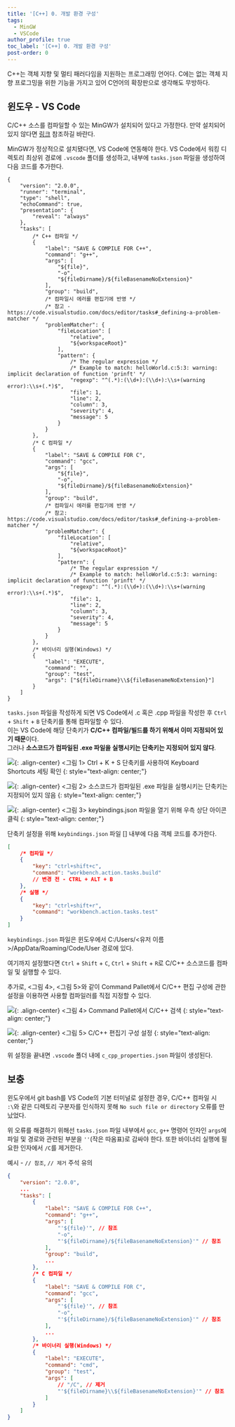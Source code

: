 ```yaml
---
title: '[C++] 0. 개발 환경 구성'
tags:
  - MinGW
  - VSCode
author_profile: true
toc_label: '[C++] 0. 개발 환경 구성'
post-order: 0
---
```

C++는 객체 지향 및 멀티 패러다임을 지원하는 프로그래밍 언어다. C에는 없는 객체 지향 프로그밍을 위한 기능을 가지고 있어 C언어의 확장판으로 생각해도 무방하다.

## 윈도우 - VS Code
C/C++ 소스를 컴파일할 수 있는 MinGW가 설치되어 있다고 가정한다. 만약 설치되어있지 않다면 [링크](https://drmaemi.github.io/tools/mingw/installation) 참조하길 바란다.

MinGW가 정상적으로 설치됐다면, VS Code에 연동해야 한다. VS Code에서 워킹 디렉토리 최상위 경로에 `.vscode` 폴더를 생성하고, 내부에 `tasks.json` 파일을 생성하여 다음 코드를 추가한다.
```json:/.vscode/tasks.json:lineons
{
    "version": "2.0.0",
    "runner": "terminal",
    "type": "shell",
    "echoCommand": true,
    "presentation": {
        "reveal": "always"
    },
    "tasks": [
        /* C++ 컴파일 */
        {
            "label": "SAVE & COMPILE FOR C++",
            "command": "g++",
            "args": [
                "${file}",
                "-o",
                "${fileDirname}/${fileBasenameNoExtension}"
            ],
            "group": "build",
            /* 컴파일시 에러를 편집기에 반영 */
            /* 참고 - https://code.visualstudio.com/docs/editor/tasks#_defining-a-problem-matcher */
            "problemMatcher": {
                "fileLocation": [
                    "relative",
                    "${workspaceRoot}"
                ],
                "pattern": {
                    /* The regular expression */
                    /* Example to match: helloWorld.c:5:3: warning: implicit declaration of function 'prinft' */
                    "regexp": "^(.*):(\\d+):(\\d+):\\s+(warning error):\\s+(.*)$",
                    "file": 1,
                    "line": 2,
                    "column": 3,
                    "severity": 4,
                    "message": 5
                }
            }
        },
        /* C 컴파일 */
        {
            "label": "SAVE & COMPILE FOR C",
            "command": "gcc",
            "args": [
                "${file}",
                "-o",
                "${fileDirname}/${fileBasenameNoExtension}"
            ],
            "group": "build",
            /* 컴파일시 에러를 편집기에 반영 */
            /* 참고:   https://code.visualstudio.com/docs/editor/tasks#_defining-a-problem-matcher */
            "problemMatcher": {
                "fileLocation": [
                    "relative",
                    "${workspaceRoot}"
                ],
                "pattern": {
                    /* The regular expression */
                    /* Example to match: helloWorld.c:5:3: warning: implicit declaration of function 'prinft' */
                    "regexp": "^(.*):(\\d+):(\\d+):\\s+(warning error):\\s+(.*)$",
                    "file": 1,
                    "line": 2,
                    "column": 3,
                    "severity": 4,
                    "message": 5
                }
            }
        },
        /* 바이너리 실행(Windows) */
        {
            "label": "EXECUTE",
            "command": "",
            "group": "test",
            "args": ["${fileDirname}\\${fileBasenameNoExtension}"]
        }
    ]
}
```

`tasks.json` 파일을 작성하게 되면 VS Code에서 .c 혹은 .cpp 파일을 작성한 후 `Ctrl` + `Shift` + `B` 단축키를 통해 컴파일할 수 있다.<br>
이는 VS Code에 해당 단축키가 **C/C++ 컴파일/빌드를 하기 위해서 이미 지정되어 있기 때문**이다.<br>
그러나 **소스코드가 컴파일된 .exe 파일을 실행시키는 단축키는 지정되어 있지 않다**.

![](https://drive.google.com/uc?export=view&id=1mrLEAfc20Nn1JXOon9Jsfq7VShyFJRdf){: .align-center}
<그림 1> Ctrl + K + S 단축키를 사용하여 Keyboard Shortcuts 세팅 확인
{: style="text-align: center;"}

![](https://drive.google.com/uc?export=view&id=1EGpvvz5hgq0RqctXWA7yGxzFqAEnyznd){: .align-center}
<그림 2> 소스코드가 컴파일된 .exe 파일을 실행시키는 단축키는 지정되어 있지 않음
{: style="text-align: center;"}

![](https://drive.google.com/uc?export=view&id=1Z9MxCDxhQ4ETj1cPgCP937_qD-i4bN54){: .align-center}
<그림 3> keybindings.json 파일을 열기 위해 우측 상단 아이콘 클릭
{: style="text-align: center;"}

단축키 설정을 위해 `keybindings.json` 파일 [] 내부에 다음 객체 코드를 추가한다.
```json:keybindings.json
[
    /* 컴파일 */
    {
        "key": "ctrl+shift+c",
        "command": "workbench.action.tasks.build"
        // 변경 전 - CTRL + ALT + B
    },
    /* 실행 */
    {
        "key": "ctrl+shift+r",
        "command": "workbench.action.tasks.test"
    }
]
```
`keybindings.json` 파일은 윈도우에서 C:/Users/<유저 이름>/AppData/Roaming/Code/User 경로에 있다.

여기까지 설정했다면 `Ctrl` + `Shift` + `C`, `Ctrl` + `Shift` + `R`로 C/C++ 소스코드를 컴파일 및 실행할 수 있다.

추가로, <그림 4>, <그림 5>와 같이 Command Pallet에서 C/C++ 편집 구성에 관한 설정을 이용하면 사용할 컴파일러를 직접 지정할 수 있다.

![](https://drive.google.com/uc?export=view&id=1q3JGoEooqxTehXovPth3sk0cqQ9YHZhk){: .align-center}
<그림 4> Command Pallet에서 C/C++ 검색
{: style="text-align: center;"}

![](https://drive.google.com/uc?export=view&id=1KPISD7dwI-xIFfgel5ccbv7VOoBLypkw){: .align-center}
<그림 5> C/C++ 편집기 구성 설정
{: style="text-align: center;"}

위 설정을 끝내면 `.vscode` 폴더 내에 `c_cpp_properties.json` 파일이 생성된다.

## 보충
윈도우에서 git bash를 VS Code의 기본 터미널로 설정한 경우, C/C++ 컴파일 시 `:\`와 같은 디렉토리 구분자를 인식하지 못해 `No such file or directory` 오류를 만났었다.

위 오류를 해결하기 위해선 `tasks.json` 파일 내부에서 `gcc`, `g++` 명령어 인자인 `args`에 파일 및 경로와 관련된 부분을 `''`(작은 따옴표)로 감싸야 한다. 또한 바이너리 실행에 필요한 인자에서 `/C`를 제거한다.

예시 - `// 참조`, `// 제거` 주석 유의
```json:/.vscode/tasks.json
{
    "version": "2.0.0",
    ...
    "tasks": [
        {
            "label": "SAVE & COMPILE FOR C++",
            "command": "g++",
            "args": [
                "'${file}'", // 참조
                "-o",
                "'${fileDirname}/${fileBasenameNoExtension}'" // 참조
            ],
            "group": "build",
            ...
        },
        /* C 컴파일 */
        {
            "label": "SAVE & COMPILE FOR C",
            "command": "gcc",
            "args": [
                "'${file}'", // 참조
                "-o",
                "'${fileDirname}/${fileBasenameNoExtension}'" // 참조
            ],
            ...
        },
        /* 바이너리 실행(Windows) */
        {
            "label": "EXECUTE",
            "command": "cmd",
            "group": "test",
            "args": [
                // "/C", // 제거
                "'${fileDirname}\\${fileBasenameNoExtension}'" // 참조
            ]
        }
    ]
}
```